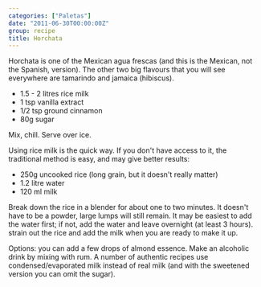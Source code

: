 ```yaml
---
categories: ["Paletas"]
date: "2011-06-30T00:00:00Z"
group: recipe
title: Horchata
---
```


Horchata is one of the Mexican agua frescas (and this is the Mexican, not the Spanish, version).  The other two big flavours that you will see everywhere are tamarindo and jamaica (hibiscus).

- 1\.5 - 2 litres rice milk
- 1 tsp vanilla extract
- 1/2 tsp ground cinnamon
- 80g sugar

Mix, chill.  Serve over ice.

Using rice milk is the quick way.  If you don't have access to it, the traditional method is easy, and may give better results:

- 250g uncooked rice (long grain, but it doesn't really matter)
- 1\.2 litre water
- 120 ml milk

Break down the rice in a blender for about one to two minutes.  It doesn't have to be a powder, large lumps will still remain.  It may be easiest to add the water first; if not, add the water and leave overnight (at least 3 hours).  strain out the rice and add the milk when you are ready to make it up.

Options:  you can add a few drops of almond essence.  Make an alcoholic drink by mixing with rum.  A number of authentic recipes use condensed/evaporated milk instead of real milk (and with the sweetened version you can omit the sugar).